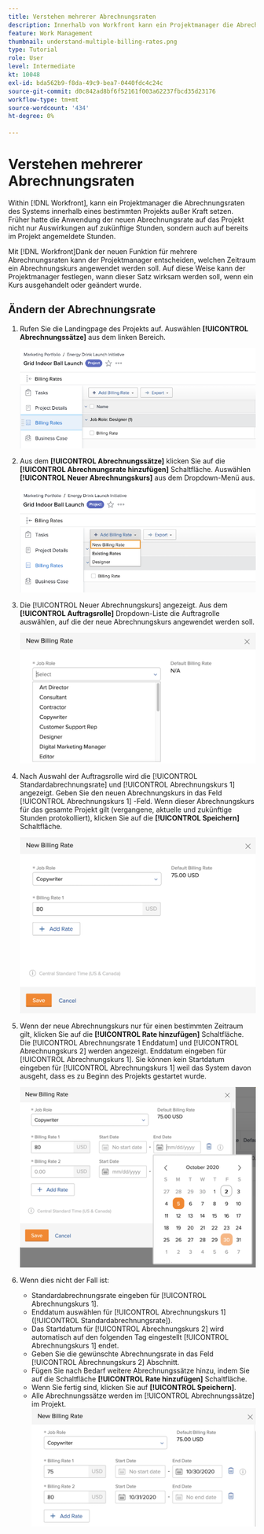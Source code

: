 ```yaml
---
title: Verstehen mehrerer Abrechnungsraten
description: Innerhalb von Workfront kann ein Projektmanager die Abrechnungsraten des Systems innerhalb eines bestimmten Projekts außer Kraft setzen.
feature: Work Management
thumbnail: understand-multiple-billing-rates.png
type: Tutorial
role: User
level: Intermediate
kt: 10048
exl-id: bda562b9-f8da-49c9-bea7-0440fdc4c24c
source-git-commit: d0c842ad8bf6f52161f003a62237fbcd35d23176
workflow-type: tm+mt
source-wordcount: '434'
ht-degree: 0%

---
```


# Verstehen mehrerer Abrechnungsraten

Within [!DNL Workfront], kann ein Projektmanager die Abrechnungsraten des Systems innerhalb eines bestimmten Projekts außer Kraft setzen. Früher hatte die Anwendung der neuen Abrechnungsrate auf das Projekt nicht nur Auswirkungen auf zukünftige Stunden, sondern auch auf bereits im Projekt angemeldete Stunden.

Mit [!DNL Workfront]Dank der neuen Funktion für mehrere Abrechnungsraten kann der Projektmanager entscheiden, welchen Zeitraum ein Abrechnungskurs angewendet werden soll. Auf diese Weise kann der Projektmanager festlegen, wann dieser Satz wirksam werden soll, wenn ein Kurs ausgehandelt oder geändert wurde.

## Ändern der Abrechnungsrate

1. Rufen Sie die Landingpage des Projekts auf. Auswählen **[!UICONTROL Abrechnungssätze]** aus dem linken Bereich.

   ![Bild der Auswahl [!UICONTROL Abrechnungssätze] in [!DNL Workfront]](assets/project-finances-1.png)

1. Aus dem **[!UICONTROL Abrechnungssätze]** klicken Sie auf die **[!UICONTROL Abrechnungsrate hinzufügen]** Schaltfläche. Auswählen **[!UICONTROL Neuer Abrechnungskurs]** aus dem Dropdown-Menü aus.

   ![Bild der Auswahl [!UICONTROL Neuer Abrechnungskurs] in [!DNL Workfront]](assets/project-finances-2.png)

1. Die [!UICONTROL Neuer Abrechnungskurs] angezeigt. Aus dem **[!UICONTROL Auftragsrolle]** Dropdown-Liste die Auftragrolle auswählen, auf die der neue Abrechnungskurs angewendet werden soll.

   ![Ein Bild von der Auswahl von Vorgangsrollen in einer neuen Abrechnungsrate in [!DNL Workfront]](assets/project-finances-3.png)

1. Nach Auswahl der Auftragsrolle wird die [!UICONTROL Standardabrechnungsrate] und [!UICONTROL Abrechnungskurs 1] angezeigt. Geben Sie den neuen Abrechnungskurs in das Feld [!UICONTROL Abrechnungskurs 1] -Feld. Wenn dieser Abrechnungskurs für das gesamte Projekt gilt (vergangene, aktuelle und zukünftige Stunden protokolliert), klicken Sie auf die **[!UICONTROL Speichern]** Schaltfläche.

   ![Ein Bild vom Speichern einer neuen Abrechnungsrate, die für das gesamte Projekt in gilt [!DNL Workfront]](assets/project-finances-5.png)

1. Wenn der neue Abrechnungskurs nur für einen bestimmten Zeitraum gilt, klicken Sie auf die **[!UICONTROL Rate hinzufügen]** Schaltfläche. Die [!UICONTROL Abrechnungsrate 1 Enddatum] und [!UICONTROL Abrechnungskurs 2] werden angezeigt. Enddatum eingeben für [!UICONTROL Abrechnungskurs 1]. Sie können kein Startdatum eingeben für [!UICONTROL Abrechnungskurs 1] weil das System davon ausgeht, dass es zu Beginn des Projekts gestartet wurde.

   ![Ein Bild vom Erstellen einer neuen Abrechnungsrate, die für einen bestimmten Zeitraum gilt, beginnend mit dem Beginn des Projekts in [!DNL Workfront]](assets/project-finances-6.png)

1. Wenn dies nicht der Fall ist:

   * Standardabrechnungsrate eingeben für [!UICONTROL Abrechnungskurs 1].
   * Enddatum auswählen für [!UICONTROL Abrechnungskurs 1] ([!UICONTROL Standardabrechnungsrate]).
   * Das Startdatum für [!UICONTROL Abrechnungskurs 2] wird automatisch auf den folgenden Tag eingestellt [!UICONTROL Abrechnungskurs 1] endet.
   * Geben Sie die gewünschte Abrechnungsrate in das Feld [!UICONTROL Abrechnungskurs 2] Abschnitt.
   * Fügen Sie nach Bedarf weitere Abrechnungssätze hinzu, indem Sie auf die Schaltfläche **[!UICONTROL Rate hinzufügen]** Schaltfläche.
   * Wenn Sie fertig sind, klicken Sie auf **[!UICONTROL Speichern]**.
   * Alle Abrechnungssätze werden im [!UICONTROL Abrechnungssätze] im Projekt.
   ![Ein Bild von der Erstellung neuer Abrechnungssätze, die für die verschiedenen Zeiträume in [!DNL Workfront]](assets/project-finances-7.png)
